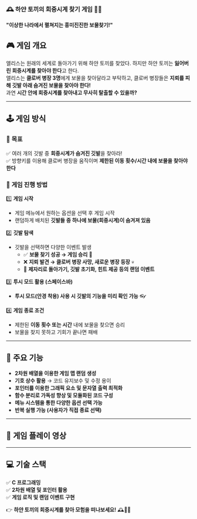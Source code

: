 ### 🕰️ **하얀 토끼의 회중시계 찾기 게임** 🎩🐇  


**"이상한 나라에서 펼쳐지는 흥미진진한 보물찾기!"**  


## 🎮 **게임 개요**  
앨리스는 원래의 세계로 돌아가기 위해 하얀 토끼를 찾았다. 하지만 하얀 토끼는 **잃어버린 회중시계를 찾아야 한다**고 한다.  
앨리스는 **클로버 병장 3명**에게 보물을 찾아달라고 부탁하고, 클로버 병장들은 **지뢰를 피해 깃발 아래 숨겨진 보물을 찾아야 한다!**  
과연 **시간 안에 회중시계를 찾아내고 무사히 탈출할 수 있을까?**  

---

## 🕹️ **게임 방식**  

### 🎯 **목표**  
✅ 여러 개의 깃발 중 **회중시계가 숨겨진 깃발**을 찾아라!  
✅ 방향키를 이용해 클로버 병장을 움직이며 **제한된 이동 횟수/시간 내에 보물을 찾아야 한다**  

### 📌 **게임 진행 방법**  
1️⃣ **게임 시작**  
   - 게임 메뉴에서 원하는 옵션을 선택 후 게임 시작  
   - 랜덤하게 배치된 **깃발들 중 하나에 보물(회중시계)이 숨겨져 있음**  

2️⃣ **깃발 탐색**  
   - 깃발을 선택하면 다양한 이벤트 발생  
     - ✅ **보물 찾기 성공 → 게임 승리** 🎉  
     - ❌ **지뢰 발견 → 클로버 병장 사망, 새로운 병장 등장** 💀  
     - 🔄 **제자리로 돌아가기, 깃발 초기화, 힌트 제공 등의 랜덤 이벤트**  

3️⃣ **투시 모드 활용 (스페이스바)**  
   - **투시 모드(안경 착용) 사용 시 깃발의 기능을 미리 확인 가능** 👓  

4️⃣ **게임 종료 조건**  
   - 제한된 **이동 횟수 또는 시간** 내에 보물을 찾으면 승리  
   - 보물을 찾지 못하고 기회가 끝나면 패배  

---

## 🔧 **주요 기능**  
- **2차원 배열을 이용한 게임 맵 랜덤 생성**  
- **기호 상수 활용** → 코드 유지보수 및 수정 용이  
- **포인터를 이용한 그래픽 요소 및 문자열 출력 최적화**  
- **함수 분리로 가독성 향상 및 모듈화된 코드 구성**  
- **메뉴 시스템을 통한 다양한 옵션 선택 가능**  
- **반복 실행 가능 (사용자가 직접 종료 선택)**  

---

## 🎥 **게임 플레이 영상**  


---

## 💻 **기술 스택**  
✅ **C 프로그래밍**  
✅ **2차원 배열 및 포인터 활용**  
✅ **게임 로직 및 랜덤 이벤트 구현**  


👉 **하얀 토끼의 회중시계를 찾아 모험을 떠나보세요!** 🕰️🐇✨  
